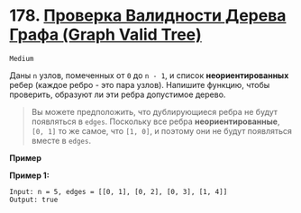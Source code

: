 # 178. [Проверка Валидности Дерева Графа (Graph Valid Tree)](https://leetcode.com/problems/graph-valid-tree/description/)

`Medium`

Даны `n` узлов, помеченных от `0` до `n - 1`, и список **неориентированных** ребер (каждое ребро - это пара узлов). Напишите функцию, чтобы проверить, образуют ли эти ребра допустимое дерево.

> Вы можете предположить, что дублирующиеся ребра не будут появляться в `edges`. Поскольку все ребра **неориентированные**, `[0, 1]` то же самое, что `[1, 0]`, и поэтому они не будут появляться вместе в `edges`.

**Пример**

**Пример 1:**
```
Input: n = 5, edges = [[0, 1], [0, 2], [0, 3], [1, 4]]
Output: true